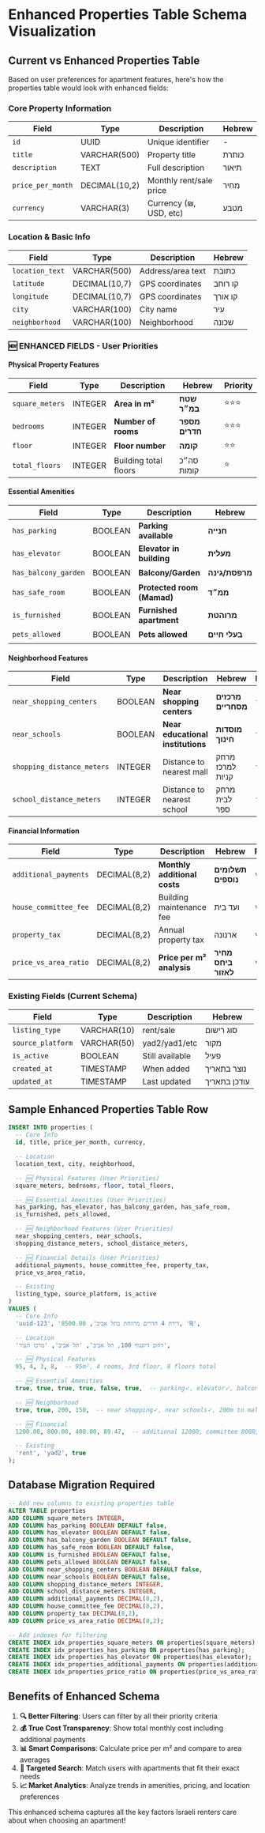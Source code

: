 # Enhanced Properties Table Schema Visualization

## Current vs Enhanced Properties Table

Based on user preferences for apartment features, here's how the properties table would look with enhanced fields:

### Core Property Information

| Field             | Type          | Description             | Hebrew |
| ----------------- | ------------- | ----------------------- | ------ |
| `id`              | UUID          | Unique identifier       | -      |
| `title`           | VARCHAR(500)  | Property title          | כותרת  |
| `description`     | TEXT          | Full description        | תיאור  |
| `price_per_month` | DECIMAL(10,2) | Monthly rent/sale price | מחיר   |
| `currency`        | VARCHAR(3)    | Currency (₪, USD, etc)  | מטבע   |

### Location & Basic Info

| Field           | Type          | Description       | Hebrew  |
| --------------- | ------------- | ----------------- | ------- |
| `location_text` | VARCHAR(500)  | Address/area text | כתובת   |
| `latitude`      | DECIMAL(10,7) | GPS coordinates   | קו רוחב |
| `longitude`     | DECIMAL(10,7) | GPS coordinates   | קו אורך |
| `city`          | VARCHAR(100)  | City name         | עיר     |
| `neighborhood`  | VARCHAR(100)  | Neighborhood      | שכונה   |

### **🆕 ENHANCED FIELDS - User Priorities**

#### Physical Property Features

| Field           | Type    | Description           | Hebrew         | Priority |
| --------------- | ------- | --------------------- | -------------- | -------- |
| `square_meters` | INTEGER | **Area in m²**        | **שטח במ״ר**   | ⭐⭐⭐   |
| `bedrooms`      | INTEGER | **Number of rooms**   | **מספר חדרים** | ⭐⭐⭐   |
| `floor`         | INTEGER | **Floor number**      | **קומה**       | ⭐⭐     |
| `total_floors`  | INTEGER | Building total floors | סה״כ קומות     | ⭐       |

#### Essential Amenities

| Field                | Type    | Description                | Hebrew         | Priority |
| -------------------- | ------- | -------------------------- | -------------- | -------- |
| `has_parking`        | BOOLEAN | **Parking available**      | **חנייה**      | ⭐⭐⭐   |
| `has_elevator`       | BOOLEAN | **Elevator in building**   | **מעלית**      | ⭐⭐     |
| `has_balcony_garden` | BOOLEAN | **Balcony/Garden**         | **מרפסת/גינה** | ⭐⭐     |
| `has_safe_room`      | BOOLEAN | **Protected room (Mamad)** | **ממ״ד**       | ⭐⭐     |
| `is_furnished`       | BOOLEAN | **Furnished apartment**    | **מרוהטת**     | ⭐⭐     |
| `pets_allowed`       | BOOLEAN | **Pets allowed**           | **בעלי חיים**  | ⭐⭐     |

#### Neighborhood Features

| Field                      | Type    | Description                       | Hebrew             | Priority |
| -------------------------- | ------- | --------------------------------- | ------------------ | -------- |
| `near_shopping_centers`    | BOOLEAN | **Near shopping centers**         | **מרכזים מסחריים** | ⭐⭐     |
| `near_schools`             | BOOLEAN | **Near educational institutions** | **מוסדות חינוך**   | ⭐⭐     |
| `shopping_distance_meters` | INTEGER | Distance to nearest mall          | מרחק למרכז קניות   | ⭐       |
| `school_distance_meters`   | INTEGER | Distance to nearest school        | מרחק לבית ספר      | ⭐       |

#### Financial Information

| Field                 | Type         | Description                  | Hebrew              | Priority |
| --------------------- | ------------ | ---------------------------- | ------------------- | -------- |
| `additional_payments` | DECIMAL(8,2) | **Monthly additional costs** | **תשלומים נוספים**  | ⭐⭐⭐   |
| `house_committee_fee` | DECIMAL(8,2) | Building maintenance fee     | ועד בית             | ⭐⭐     |
| `property_tax`        | DECIMAL(8,2) | Annual property tax          | ארנונה              | ⭐⭐     |
| `price_vs_area_ratio` | DECIMAL(8,2) | **Price per m² analysis**    | **מחיר ביחס לאזור** | ⭐⭐⭐   |

### Existing Fields (Current Schema)

| Field             | Type        | Description     | Hebrew       |
| ----------------- | ----------- | --------------- | ------------ |
| `listing_type`    | VARCHAR(10) | rent/sale       | סוג רישום    |
| `source_platform` | VARCHAR(50) | yad2/yad1/etc   | מקור         |
| `is_active`       | BOOLEAN     | Still available | פעיל         |
| `created_at`      | TIMESTAMP   | When added      | נוצר בתאריך  |
| `updated_at`      | TIMESTAMP   | Last updated    | עודכן בתאריך |

## Sample Enhanced Properties Table Row

```sql
INSERT INTO properties (
  -- Core Info
  id, title, price_per_month, currency,

  -- Location
  location_text, city, neighborhood,

  -- 🆕 Physical Features (User Priorities)
  square_meters, bedrooms, floor, total_floors,

  -- 🆕 Essential Amenities (User Priorities)
  has_parking, has_elevator, has_balcony_garden, has_safe_room,
  is_furnished, pets_allowed,

  -- 🆕 Neighborhood Features (User Priorities)
  near_shopping_centers, near_schools,
  shopping_distance_meters, school_distance_meters,

  -- 🆕 Financial Details (User Priorities)
  additional_payments, house_committee_fee, property_tax,
  price_vs_area_ratio,

  -- Existing
  listing_type, source_platform, is_active
)
VALUES (
  -- Core Info
  'uuid-123', 'דירת 4 חדרים מרווחת בתל אביב', 8500.00, '₪',

  -- Location
  'רחוב דיזנגוף 100, תל אביב', 'תל אביב', 'מרכז העיר',

  -- 🆕 Physical Features
  95, 4, 3, 8,  -- 95m², 4 rooms, 3rd floor, 8 floors total

  -- 🆕 Essential Amenities
  true, true, true, true, false, true,  -- parking✓, elevator✓, balcony✓, mamad✓, not furnished✗, pets ok✓

  -- 🆕 Neighborhood
  true, true, 200, 150,  -- near shopping✓, near schools✓, 200m to mall, 150m to school

  -- 🆕 Financial
  1200.00, 800.00, 400.00, 89.47,  -- additional 1200₪, committee 800₪, tax 400₪, 89.47₪/m²

  -- Existing
  'rent', 'yad2', true
);
```

## Database Migration Required

```sql
-- Add new columns to existing properties table
ALTER TABLE properties
ADD COLUMN square_meters INTEGER,
ADD COLUMN has_parking BOOLEAN DEFAULT false,
ADD COLUMN has_elevator BOOLEAN DEFAULT false,
ADD COLUMN has_balcony_garden BOOLEAN DEFAULT false,
ADD COLUMN has_safe_room BOOLEAN DEFAULT false,
ADD COLUMN is_furnished BOOLEAN DEFAULT false,
ADD COLUMN pets_allowed BOOLEAN DEFAULT false,
ADD COLUMN near_shopping_centers BOOLEAN DEFAULT false,
ADD COLUMN near_schools BOOLEAN DEFAULT false,
ADD COLUMN shopping_distance_meters INTEGER,
ADD COLUMN school_distance_meters INTEGER,
ADD COLUMN additional_payments DECIMAL(8,2),
ADD COLUMN house_committee_fee DECIMAL(8,2),
ADD COLUMN property_tax DECIMAL(8,2),
ADD COLUMN price_vs_area_ratio DECIMAL(8,2);

-- Add indexes for filtering
CREATE INDEX idx_properties_square_meters ON properties(square_meters);
CREATE INDEX idx_properties_has_parking ON properties(has_parking);
CREATE INDEX idx_properties_has_elevator ON properties(has_elevator);
CREATE INDEX idx_properties_additional_payments ON properties(additional_payments);
CREATE INDEX idx_properties_price_ratio ON properties(price_vs_area_ratio);
```

## Benefits of Enhanced Schema

1. **🔍 Better Filtering**: Users can filter by all their priority criteria
2. **💰 True Cost Transparency**: Show total monthly cost including additional payments
3. **📊 Smart Comparisons**: Calculate price per m² and compare to area averages
4. **🎯 Targeted Search**: Match users with apartments that fit their exact needs
5. **📈 Market Analytics**: Analyze trends in amenities, pricing, and location preferences

This enhanced schema captures all the key factors Israeli renters care about when choosing an apartment!
